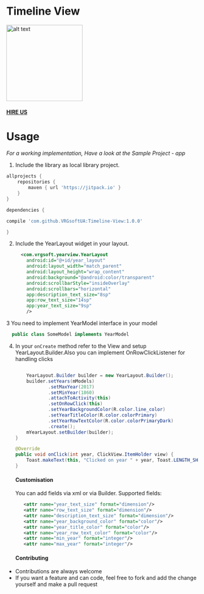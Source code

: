 # Timeline View
<img src="https://github.com/VRGsoftUA/Timeline-View/blob/master/timeline1.gif" alt="alt text" style="width:200;height:200">

#### [HIRE US](http://vrgsoft.net/)

# Usage

*For a working implementation, Have a look at the Sample Project - app*

1. Include the library as local library project.
```gradle
allprojects {
    repositories {
        maven { url 'https://jitpack.io' }
    }
}

dependencies {

compile 'com.github.VRGsoftUA:Timeline-View:1.0.0'

}
```
2. Include the YearLayout widget in your layout.

	```xml
      <com.vrgsoft.yearview.YearLayout
        android:id="@+id/year_layout"
        android:layout_width="match_parent"
        android:layout_height="wrap_content"
        android:background="@android:color/transparent"
        android:scrollbarStyle="insideOverlay"
        android:scrollbars="horizontal"
        app:description_text_size="8sp"
        app:row_text_size="14sp"
        app:year_text_size="9sp"
        />
    ```
3 You need to implement YearModel interface in your model
```java
  public class SomeModel implements YearModel
  ```
  
4. In your `onCreate` method refer to the View and setup YearLayout.Builder.Also you can implement OnRowClickListener for handling clicks 
	```java
    
        YearLayout.Builder builder = new YearLayout.Builder();
        builder.setYears(mModels)
                .setMaxYear(2017)
                .setMinYear(1860)
                .attachToActivity(this)
                .setOnRowClick(this)
                .setYearBackgroundColor(R.color.line_color)
                .setYearTitleColor(R.color.colorPrimary)
                .setYearRowTextColor(R.color.colorPrimaryDark)
                .create();
        mYearLayout.setBuilder(builder);
    }

    @Override
    public void onClick(int year, ClickView.ItemHolder view) {
        Toast.makeText(this, "Clicked on year " + year, Toast.LENGTH_SHORT).show();
    }
     ```
     #### Customisation 
     You can add fields via xml or via Builder.
Supported fields:
     ```xml
        <attr name="year_text_size" format="dimension"/>
        <attr name="row_text_size" format="dimension"/>
        <attr name="description_text_size" format="dimension"/>
        <attr name="year_background_color" format="color"/>
        <attr name="year_title_color" format="color"/>
        <attr name="year_row_text_color" format="color"/>
        <attr name="min_year" format="integer"/>
        <attr name="max_year" format="integer"/>
     ```
     #### Contributing
* Contributions are always welcome
* If you want a feature and can code, feel free to fork and add the change yourself and make a pull request
